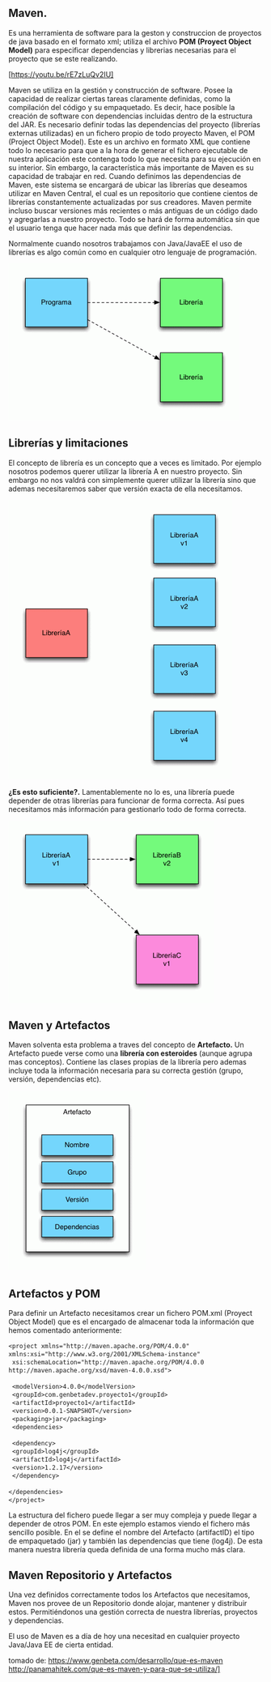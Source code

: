 ## Maven.

Es una herramienta de software para la geston y construccion de proyectos de java basado en el formato xml; utiliza el archivo **POM (Proyect Object Model)** para especificar dependencias y librerias necesarias para el proyecto que se este realizando.

[https://youtu.be/rE7zLuQv2IU]


Maven se utiliza en la gestión y construcción de software. Posee la capacidad de realizar ciertas tareas claramente definidas, como la compilación del código y su empaquetado. Es decir, hace posible la creación de software con dependencias incluidas dentro de la estructura del JAR. Es necesario definir todas las dependencias del proyecto (librerías externas utilizadas) en un fichero propio de todo proyecto Maven, el POM (Project Object Model). Este es un archivo en formato XML que contiene todo lo necesario para que a la hora de generar el fichero ejecutable de nuestra aplicación este contenga todo lo que necesita para su ejecución en su interior.
Sin embargo, la característica más importante de Maven es su capacidad de trabajar en red. Cuando definimos las dependencias de Maven, este sistema se encargará de ubicar las librerías que deseamos utilizar en Maven Central, el cual es un repositorio que contiene cientos de librerías constantemente actualizadas por sus creadores. Maven permite incluso buscar versiones más recientes o más antiguas de un código dado y agregarlas a nuestro proyecto. Todo se hará de forma automática sin que el usuario tenga que hacer nada más que definir las dependencias.


Normalmente cuando nosotros trabajamos con Java/JavaEE el uso de librerías es algo común como en cualquier otro lenguaje de programación.

![libreria](libreria.gif)


## Librerías y limitaciones
El concepto de librería es un concepto que a veces es limitado. Por ejemplo nosotros podemos querer utilizar la librería A en nuestro proyecto. Sin embargo no nos valdrá con simplemente querer utilizar la librería sino que ademas necesitaremos saber que versión exacta de ella necesitamos.

![Librerias](concepto_libreria.gif)

**¿Es esto suficiente?.** Lamentablemente no lo es, una librería puede depender de otras librerías para funcionar de forma correcta. Así pues necesitamos más información para gestionarlo todo de forma correcta.

![](suf.gif)
 
## Maven y Artefactos
Maven solventa esta problema a traves del concepto de **Artefacto.** Un Artefacto puede verse como una **librería con esteroides** (aunque agrupa mas conceptos). Contiene las clases propias de la librería pero ademas incluye toda la información necesaria para su correcta gestión (grupo, versión, dependencias etc).

![](artf.gif)

## Artefactos y POM
Para definir un Artefacto necesitamos crear un fichero POM.xml (Proyect Object Model) que es el encargado de almacenar toda la información que hemos comentado anteriormente:

```
<project xmlns="http://maven.apache.org/POM/4.0.0" xmlns:xsi="http://www.w3.org/2001/XMLSchema-instance"
 xsi:schemaLocation="http://maven.apache.org/POM/4.0.0 http://maven.apache.org/xsd/maven-4.0.0.xsd">

 <modelVersion>4.0.0</modelVersion>
 <groupId>com.genbetadev.proyecto1</groupId>
 <artifactId>proyecto1</artifactId>
 <version>0.0.1-SNAPSHOT</version>
 <packaging>jar</packaging>
 <dependencies>

 <dependency>
 <groupId>log4j</groupId>
 <artifactId>log4j</artifactId>
 <version>1.2.17</version>
 </dependency>

</dependencies>
</project>

```

La estructura del fichero puede llegar a ser muy compleja y puede llegar a depender de otros POM. En este ejemplo estamos viendo el fichero más sencillo posible. En el se define el nombre del Artefacto (artifactID) el tipo de empaquetado (jar) y también las dependencias que tiene (log4j). De esta manera nuestra librería queda definida de una forma mucho más clara.

## Maven Repositorio y Artefactos
Una vez definidos correctamente todos los Artefactos que necesitamos, Maven nos provee de un Repositorio donde alojar, mantener y distribuir estos. Permitiéndonos una gestión correcta de nuestra librerías, proyectos y dependencias.

[](rep.gif)

El uso de Maven es a día de hoy una necesitad en cualquier proyecto Java/Java EE de cierta entidad.

tomado de:
https://www.genbeta.com/desarrollo/que-es-maven 
http://panamahitek.com/que-es-maven-y-para-que-se-utiliza/]

